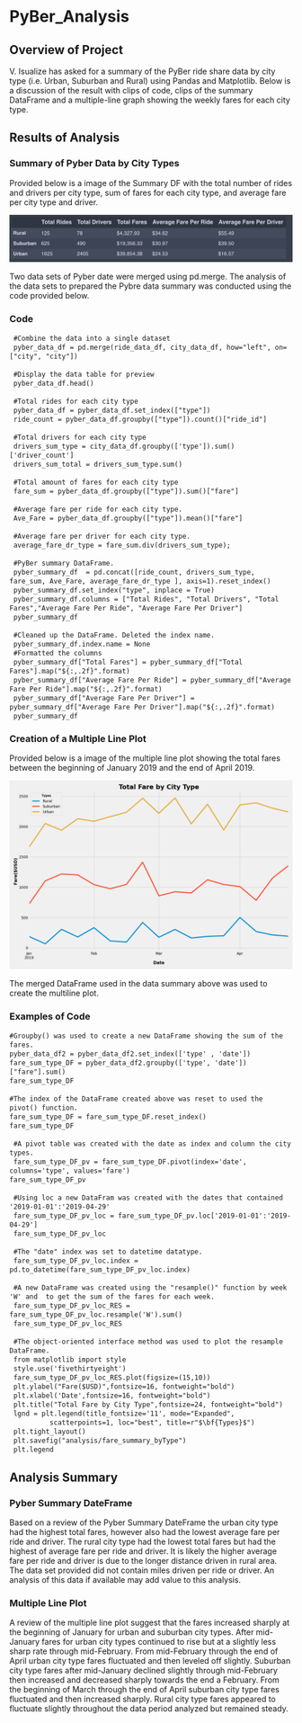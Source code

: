 # PyBer_Analysis
## Overview of Project

V. Isualize has asked for a summary of the PyBer ride share data by city type (i.e. Urban, Suburban and Rural) using Pandas and Matplotlib.  Below is a discussion of the result with clips of code, clips of the summary DataFrame and a multiple-line graph showing the weekly fares for each city type.


## Results of Analysis

### Summary of Pyber Data by City Types

Provided below is a image of the Summary DF with the total number of rides and drivers per city type, sum of fares for each city type, and average fare per city type and driver.

![Summary DF](https://github.com/blueschistrocks/PyBer_Analysis/blob/c28d79ebe273023180a36ce7e6c8e4966ec691b8/analysis/pyber_summary_df.png)

Two data sets of Pyber date were merged using pd.merge. The analysis of the data sets to prepared the Pybre data summary was conducted using the code provided below.

### Code
     #Combine the data into a single dataset
     pyber_data_df = pd.merge(ride_data_df, city_data_df, how="left", on=["city", "city"])

     #Display the data table for preview
     pyber_data_df.head()

     #Total rides for each city type
     pyber_data_df = pyber_data_df.set_index(["type"])
     ride_count = pyber_data_df.groupby(["type"]).count()["ride_id"]

     #Total drivers for each city type
     drivers_sum_type = city_data_df.groupby(['type']).sum()['driver_count']
     drivers_sum_total = drivers_sum_type.sum()

     #Total amount of fares for each city type
     fare_sum = pyber_data_df.groupby(["type"]).sum()["fare"]

     #Average fare per ride for each city type. 
     Ave_Fare = pyber_data_df.groupby(["type"]).mean()["fare"]

     #Average fare per driver for each city type. 
     average_fare_dr_type = fare_sum.div(drivers_sum_type);

     #PyBer summary DataFrame. 
     pyber_summary_df  = pd.concat([ride_count, drivers_sum_type, fare_sum, Ave_Fare, average_fare_dr_type ], axis=1).reset_index()
     pyber_summary_df.set_index("type", inplace = True)
     pyber_summary_df.columns = ["Total Rides", "Total Drivers", "Total Fares","Average Fare Per Ride", "Average Fare Per Driver"]
     pyber_summary_df

     #Cleaned up the DataFrame. Deleted the index name.
     pyber_summary_df.index.name = None	
     #Formatted the columns
     pyber_summary_df["Total Fares"] = pyber_summary_df["Total Fares"].map("${:,.2f}".format)
     pyber_summary_df["Average Fare Per Ride"] = pyber_summary_df["Average Fare Per Ride"].map("${:,.2f}".format)
     pyber_summary_df["Average Fare Per Driver"] = pyber_summary_df["Average Fare Per Driver"].map("${:,.2f}".format)
     pyber_summary_df

### Creation of a Multiple Line Plot

Provided below is a image of the multiple line plot showing the total fares between the beginning of January 2019 and the end of April 2019.

![plot](https://github.com/blueschistrocks/PyBer_Analysis/blob/c28d79ebe273023180a36ce7e6c8e4966ec691b8/analysis/fare_summary_byType.png)

The merged DataFrame used in the data summary above was used to create the multiline plot.

### Examples of Code
	
    #Groupby() was used to create a new DataFrame showing the sum of the fares.
    pyber_data_df2 = pyber_data_df2.set_index(['type' , 'date'])
    fare_sum_type_DF = pyber_data_df2.groupby(['type', 'date'])["fare"].sum()
    fare_sum_type_DF

    #The index of the DataFrame created above was reset to used the pivot() function.
    fare_sum_type_DF = fare_sum_type_DF.reset_index()
    fare_sum_type_DF

     #A pivot table was created with the date as index and column the city types.
     fare_sum_type_DF_pv = fare_sum_type_DF.pivot(index='date', columns='type', values='fare')
    fare_sum_type_DF_pv

     #Using loc a new DataFram was created with the dates that contained '2019-01-01':'2019-04-29'
     fare_sum_type_DF_pv_loc = fare_sum_type_DF_pv.loc['2019-01-01':'2019-04-29']
     fare_sum_type_DF_pv_loc

     #The "date" index was set to datetime datatype. 
     fare_sum_type_DF_pv_loc.index = pd.to_datetime(fare_sum_type_DF_pv_loc.index)

     #A new DataFrame was created using the "resample()" function by week 'W' and  to get the sum of the fares for each week.
     fare_sum_type_DF_pv_loc_RES = fare_sum_type_DF_pv_loc.resample('W').sum()
     fare_sum_type_DF_pv_loc_RES

     #The object-oriented interface method was used to plot the resample DataFrame.
     from matplotlib import style
     style.use('fivethirtyeight')
     fare_sum_type_DF_pv_loc_RES.plot(figsize=(15,10))
     plt.ylabel("Fare($USD)",fontsize=16, fontweight="bold")
     plt.xlabel('Date',fontsize=16, fontweight="bold")
     plt.title("Total Fare by City Type",fontsize=24, fontweight="bold")
     lgnd = plt.legend(title_fontsize='11', mode="Expanded",
              scatterpoints=1, loc="best", title=r"$\bf{Types}$")
     plt.tight_layout()
     plt.savefig("analysis/fare_summary_byType")
     plt.legend


## Analysis Summary

### Pyber Summary DateFrame

Based on a review of the Pyber Summary DateFrame the urban city type had the highest total fares, however also had the lowest average fare per ride and driver.  The rural city type had the lowest total fares but had the highest of average fare per ride and driver.  It is likely the higher average fare per ride and driver is due to the longer distance driven in rural area. The data set provided did not contain miles driven per ride or driver. An analysis of this data if available may add value to this analysis. 

### Multiple Line Plot

A review of the multiple line plot suggest that the fares increased sharply at the beginning of January for urban and suburban city types.  After mid-January fares for urban city types continued to rise but at a slightly less sharp rate through mid-February. From mid-February through the end of April urban city type fares fluctuated and then leveled off slightly.  Suburban city type fares after mid-January declined slightly through mid-February then increased and decreased sharply towards the end a February. From the beginning of March through the end of April suburban city type fares fluctuated and then increased sharply. Rural city type fares appeared to fluctuate slightly throughout the data period analyzed but remained steady. 


